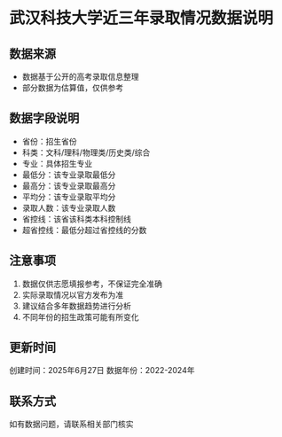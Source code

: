 # 武汉科技大学近三年录取情况数据说明

## 数据来源
- 数据基于公开的高考录取信息整理
- 部分数据为估算值，仅供参考

## 数据字段说明
- 省份：招生省份
- 科类：文科/理科/物理类/历史类/综合
- 专业：具体招生专业
- 最低分：该专业录取最低分
- 最高分：该专业录取最高分
- 平均分：该专业录取平均分
- 录取人数：该专业录取人数
- 省控线：该省该科类本科控制线
- 超省控线：最低分超过省控线的分数

## 注意事项
1. 数据仅供志愿填报参考，不保证完全准确
2. 实际录取情况以官方发布为准
3. 建议结合多年数据趋势进行分析
4. 不同年份的招生政策可能有所变化

## 更新时间
创建时间：2025年6月27日
数据年份：2022-2024年

## 联系方式
如有数据问题，请联系相关部门核实
